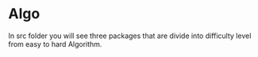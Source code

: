 # Algo
In src folder you will see three packages that are divide into difficulty level from easy to hard Algorithm.
